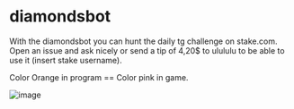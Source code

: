 # diamondsbot

With the diamondsbot you can hunt the daily tg challenge on stake.com.
Open an issue and ask nicely or send a tip of 4,20$ to ulululu to be able to use it (insert stake username).

Color Orange in program == Color pink in game.

![image](https://user-images.githubusercontent.com/51478845/138134157-9e741033-1bdc-4c40-bf43-b4ba19653723.png)
